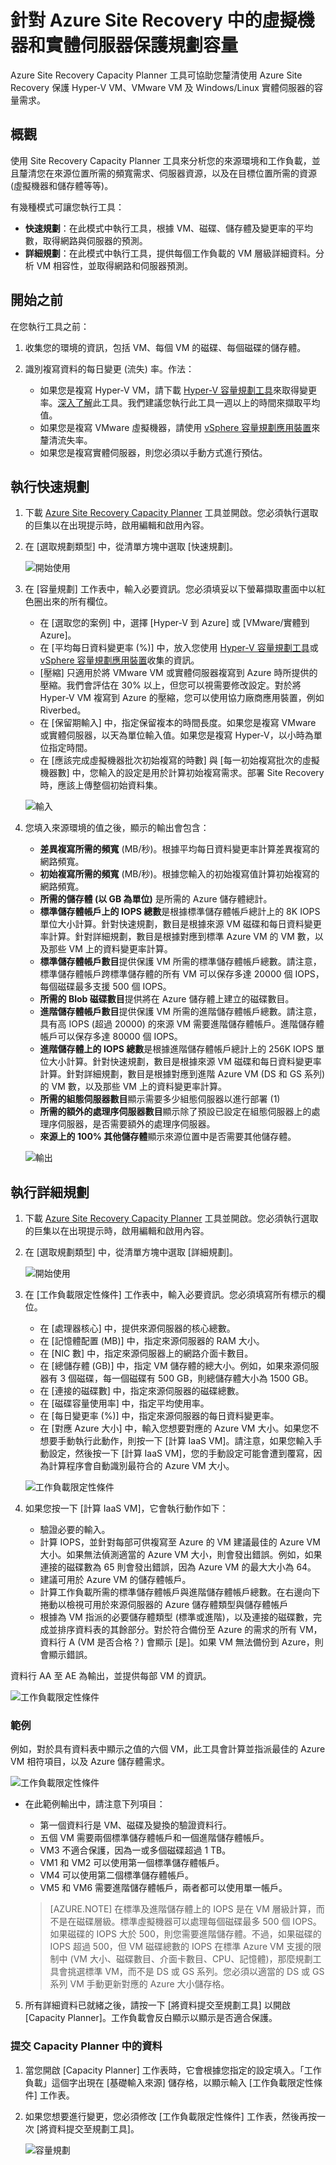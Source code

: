 <properties
	pageTitle="針對 Azure Site Recovery 中的虛擬機器和實體伺服器保護規劃容量 | Microsoft Azure"
	description="Azure Site Recovery 可將內部部署上虛擬機器和實體伺服器的複寫、容錯移轉及復原協調至 Azure 或次要內部部署站台。" 
	services="site-recovery" 
	documentationCenter="" 
	authors="rayne-wiselman" 
	manager="jwhit" 
	editor=""/>

<tags 
	ms.service="site-recovery" 
	ms.devlang="na"
	ms.topic="article"
	ms.tgt_pltfrm="na"
	ms.workload="storage-backup-recovery" 
	ms.date="07/06/2016" 
	ms.author="raynew"/>

# 針對 Azure Site Recovery 中的虛擬機器和實體伺服器保護規劃容量

Azure Site Recovery Capacity Planner 工具可協助您釐清使用 Azure Site Recovery 保護 Hyper-V VM、VMware VM 及 Windows/Linux 實體伺服器的容量需求。


## 概觀

使用 Site Recovery Capacity Planner 工具來分析您的來源環境和工作負載，並且釐清您在來源位置所需的頻寬需求、伺服器資源，以及在目標位置所需的資源 (虛擬機器和儲存體等等)。

有幾種模式可讓您執行工具：

- **快速規劃**：在此模式中執行工具，根據 VM、磁碟、儲存體及變更率的平均數，取得網路與伺服器的預測。
- **詳細規劃**：在此模式中執行工具，提供每個工作負載的 VM 層級詳細資料。分析 VM 相容性，並取得網路和伺服器預測。

## 開始之前

在您執行工具之前：

1. 收集您的環境的資訊，包括 VM、每個 VM 的磁碟、每個磁碟的儲存體。
2. 識別複寫資料的每日變更 (流失) 率。作法：

	- 如果您是複寫 Hyper-V VM，請下載 [Hyper-V 容量規劃工具](https://www.microsoft.com/download/details.aspx?id=39057)來取得變更率。[深入了解](site-recovery-capacity-planning-for-hyper-v-replication.md)此工具。我們建議您執行此工具一週以上的時間來擷取平均值。
	- 如果您是複寫 VMware 虛擬機器，請使用 [vSphere 容量規劃應用裝置](https://labs.vmware.com/flings/vsphere-replication-capacity-planning-appliance)來釐清流失率。
	- 如果您是複寫實體伺服器，則您必須以手動方式進行預估。

## 執行快速規劃
1.	下載 [Azure Site Recovery Capacity Planner](http://aka.ms/asr-capacity-planner-excel) 工具並開啟。您必須執行選取的巨集以在出現提示時，啟用編輯和啟用內容。
2.	在 [選取規劃類型] 中，從清單方塊中選取 [快速規劃]。

	![開始使用](./media/site-recovery-capacity-planner/getting-started.png)

3.	在 [容量規劃] 工作表中，輸入必要資訊。您必須填妥以下螢幕擷取畫面中以紅色圈出來的所有欄位。

	- 在 [選取您的案例] 中，選擇 [Hyper-V 到 Azure] 或 [VMware/實體到 Azure]。
	- 在 [平均每日資料變更率 (%)] 中，放入您使用 [Hyper-V 容量規劃工具](site-recovery-capacity-planning-for-hyper-v-replication.md)或 [vSphere 容量規劃應用裝置](https://labs.vmware.com/flings/vsphere-replication-capacity-planning-appliance)收集的資訊。
	- [壓縮] 只適用於將 VMware VM 或實體伺服器複寫到 Azure 時所提供的壓縮。我們會評估在 30% 以上，但您可以視需要修改設定。對於將 Hyper-V VM 複寫到 Azure 的壓縮，您可以使用協力廠商應用裝置，例如 Riverbed。
	-  在 [保留期輸入] 中，指定保留複本的時間長度。如果您是複寫 VMware 或實體伺服器，以天為單位輸入值。如果您是複寫 Hyper-V，以小時為單位指定時間。
	-  在 [應該完成虛擬機器批次初始複寫的時數] 與 [每一初始複寫批次的虛擬機器數] 中，您輸入的設定是用於計算初始複寫需求。部署 Site Recovery 時，應該上傳整個初始資料集。

	![輸入](./media/site-recovery-capacity-planner/inputs.png)

2.	您填入來源環境的值之後，顯示的輸出會包含：

	- **差異複寫所需的頻寬** (MB/秒)。根據平均每日資料變更率計算差異複寫的網路頻寬。
	- **初始複寫所需的頻寬** (MB/秒)。根據您輸入的初始複寫值計算初始複寫的網路頻寬。
	- **所需的儲存體 (以 GB 為單位)** 是所需的 Azure 儲存體總計。
	- **標準儲存體帳戶上的 IOPS 總數**是根據標準儲存體帳戶總計上的 8K IOPS 單位大小計算。針對快速規劃，數目是根據來源 VM 磁碟和每日資料變更率計算。針對詳細規劃，數目是根據對應到標準 Azure VM 的 VM 數，以及那些 VM 上的資料變更率計算。
	- **標準儲存體帳戶數目**提供保護 VM 所需的標準儲存體帳戶總數。請注意，標準儲存體帳戶跨標準儲存體的所有 VM 可以保存多達 20000 個 IOPS，每個磁碟最多支援 500 個 IOPS。
	- **所需的 Blob 磁碟數目**提供將在 Azure 儲存體上建立的磁碟數目。
	- **進階儲存體帳戶數目**提供保護 VM 所需的進階儲存體帳戶總數。請注意，具有高 IOPS (超過 20000) 的來源 VM 需要進階儲存體帳戶。進階儲存體帳戶可以保存多達 80000 個 IOPS。
	- **進階儲存體上的 IOPS 總數**是根據進階儲存體帳戶總計上的 256K IOPS 單位大小計算。針對快速規劃，數目是根據來源 VM 磁碟和每日資料變更率計算。針對詳細規劃，數目是根據對應到進階 Azure VM (DS 和 GS 系列) 的 VM 數，以及那些 VM 上的資料變更率計算。
	- **所需的組態伺服器數目**顯示需要多少組態伺服器以進行部署 (1)
	- **所需的額外的處理序伺服器數目**顯示除了預設已設定在組態伺服器上的處理序伺服器，是否需要額外的處理序伺服器。
	- **來源上的 100% 其他儲存體**顯示來源位置中是否需要其他儲存體。
			
	![輸出](./media/site-recovery-capacity-planner/output.png)
 
## 執行詳細規劃


1.	下載 [Azure Site Recovery Capacity Planner](http://aka.ms/asr-capacity-planner-excel) 工具並開啟。您必須執行選取的巨集以在出現提示時，啟用編輯和啟用內容。
2.	在 [選取規劃類型] 中，從清單方塊中選取 [詳細規劃]。

	![開始使用](./media/site-recovery-capacity-planner/getting-started-2.png)

3.	在 [工作負載限定性條件] 工作表中，輸入必要資訊。您必須填寫所有標示的欄位。

	- 在 [處理器核心] 中，提供來源伺服器的核心總數。
	- 在 [記憶體配置 (MB)] 中，指定來源伺服器的 RAM 大小。
	- 在 [NIC 數] 中，指定來源伺服器上的網路介面卡數目。
	-  在 [總儲存體 (GB)] 中，指定 VM 儲存體的總大小。例如，如果來源伺服器有 3 個磁碟，每一個磁碟有 500 GB，則總儲存體大小為 1500 GB。
	-  在 [連接的磁碟數] 中，指定來源伺服器的磁碟總數。
	-  在 [磁碟容量使用率] 中，指定平均使用率。
	-  在 [每日變更率 (%)] 中，指定來源伺服器的每日資料變更率。
	-  在 [對應 Azure 大小] 中，輸入您想要對應的 Azure VM 大小。如果您不想要手動執行此動作，則按一下 [計算 IaaS VM]。請注意，如果您輸入手動設定，然後按一下 [計算 IaaS VM]，您的手動設定可能會遭到覆寫，因為計算程序會自動識別最符合的 Azure VM 大小。

	![工作負載限定性條件](./media/site-recovery-capacity-planner/workload-qualification.png)

4.	如果您按一下 [計算 IaaS VM]，它會執行動作如下：

	- 驗證必要的輸入。
	- 計算 IOPS，並針對每部可供複寫至 Azure 的 VM 建議最佳的 Azure VM 大小。如果無法偵測適當的 Azure VM 大小，則會發出錯誤。例如，如果連接的磁碟數為 65 則會發出錯誤，因為 Azure VM 的最大大小為 64。
	- 建議可用於 Azure VM 的儲存體帳戶。
	- 計算工作負載所需的標準儲存體帳戶與進階儲存體帳戶總數。在右邊向下捲動以檢視可用於來源伺服器的 Azure 儲存體類型與儲存體帳戶
	- 根據為 VM 指派的必要儲存體類型 (標準或進階)，以及連接的磁碟數，完成並排序資料表的其餘部分。對於符合備份至 Azure 的需求的所有 VM，資料行 A (VM 是否合格？) 會顯示 [是]。如果 VM 無法備份到 Azure，則會顯示錯誤。

資料行 AA 至 AE 為輸出，並提供每部 VM 的資訊。

![工作負載限定性條件](./media/site-recovery-capacity-planner/workload-qualification-2.png)


### 範例
例如，對於具有資料表中顯示之值的六個 VM，此工具會計算並指派最佳的 Azure VM 相符項目，以及 Azure 儲存體需求。

![工作負載限定性條件](./media/site-recovery-capacity-planner/workload-qualification-3.png)

- 在此範例輸出中，請注意下列項目：
	
	- 第一個資料行是 VM、磁碟及變換的驗證資料行。
	- 五個 VM 需要兩個標準儲存體帳戶和一個進階儲存體帳戶。
	-  VM3 不適合保護，因為一或多個磁碟超過 1 TB。
	-  VM1 和 VM2 可以使用第一個標準儲存體帳戶。
	-  VM4 可以使用第二個標準儲存體帳戶。
	-  VM5 和 VM6 需要進階儲存體帳戶，兩者都可以使用單一帳戶。

	>[AZURE.NOTE]  在標準及進階儲存體上的 IOPS 是在 VM 層級計算，而不是在磁碟層級。標準虛擬機器可以處理每個磁碟最多 500 個 IOPS。如果磁碟的 IOPS 大於 500，則您需要進階儲存體。不過，如果磁碟的 IOPS 超過 500，但 VM 磁碟總數的 IOPS 在標準 Azure VM 支援的限制中 (VM 大小、磁碟數目、介面卡數目、CPU、記憶體)，那麼規劃工具會挑選標準 VM，而不是 DS 或 GS 系列。您必須以適當的 DS 或 GS 系列 VM 手動更新對應的 Azure 大小儲存格。

5. 所有詳細資料已就緒之後，請按一下 [將資料提交至規劃工具] 以開啟 [Capacity Planner]。工作負載會反白顯示以顯示是否適合保護。


### 提交 Capacity Planner 中的資料

1.	當您開啟 [Capacity Planner] 工作表時，它會根據您指定的設定填入。「工作負載」這個字出現在 [基礎輸入來源] 儲存格，以顯示輸入 [工作負載限定性條件] 工作表。
2.	如果您想要進行變更，您必須修改 [工作負載限定性條件] 工作表，然後再按一次 [將資料提交至規劃工具]。

	![容量規劃](./media/site-recovery-capacity-planner/capacity-planner.png)

<!---HONumber=AcomDC_0706_2016-->